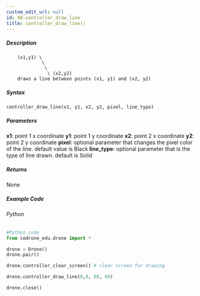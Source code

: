 ```yaml
---
custom_edit_url: null
id: 08-controller_draw_line
title: controller_draw_line()
---
```


##### Description

        (x1,y1) \
                 \
                  \
                   \ (x2,y2)
        draws a line between points (x1, y1) and (x2, y2)

##### Syntax
```controller_draw_line(x1, y1, x2, y2, pixel, line_type)``` <br />

##### Parameters

**x1**: point 1 x coordinate
**y1**: point 1 y coordinate
**x2**: point 2 x coordinate
**y2**: point 2 y coordinate
**pixel**: optional parameter that changes the pixel color of the line. default value is Black
**line_type**: optional parameter that is the type of line drawn. default is Solid

##### Returns

None

##### Example Code
###### Python
```python
#Python code
from codrone_edu.drone import *

drone = Drone()
drone.pair()

drone.controller_clear_screen() # clear screen for drawing

drone.controller_draw_line(0,0, 60, 60)

drone.close()

```